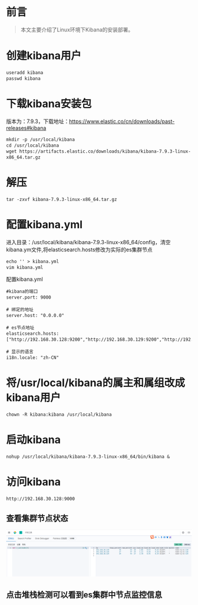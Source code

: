 # 前言
> 本文主要介绍了Linux环境下Kibana的安装部署。

# 创建kibana⽤户
```
useradd kibana
passwd kibana
```

# 下载kibana安装包
版本为：7.9.3，下载地址：https://www.elastic.co/cn/downloads/past-releases#kibana
```
mkdir -p /usr/local/kibana
cd /usr/local/kibana
wget https://artifacts.elastic.co/downloads/kibana/kibana-7.9.3-linux-x86_64.tar.gz
```

# 解压
```
tar -zxvf kibana-7.9.3-linux-x86_64.tar.gz
```

# 配置kibana.yml
进入目录：/usr/local/kibana/kibana-7.9.3-linux-x86_64/config，清空kibana.ym文件,将elasticsearch.hosts修改为实际的es集群节点
```
echo '' > kibana.yml
vim kibana.yml
```

配置kibana.yml
```
#kibana的端口
server.port: 9000

# 绑定的地址
server.host: "0.0.0.0"

# es节点地址
elasticsearch.hosts: ["http://192.168.30.128:9200","http://192.168.30.129:9200","http://192.168.30.130:9200"]

# 显示的语言
i18n.locale: "zh-CN"
```

# 将/usr/local/kibana的属主和属组改成kibana用户
```
chown -R kibana:kibana /usr/local/kibana
```

# 启动kibana
```
nohup /usr/local/kibana/kibana-7.9.3-linux-x86_64/bin/kibana &
```

# 访问kibana
```
http://192.168.30.128:9000
```
## 查看集群节点状态
![查看集群节点状态](./images/7.1_kibana_nodes.png)

## 点击堆栈检测可以看到es集群中节点监控信息

